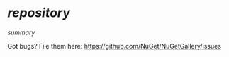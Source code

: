 $repository$
===================

$summary$

Got bugs? File them here: https://github.com/NuGet/NuGetGallery/issues
